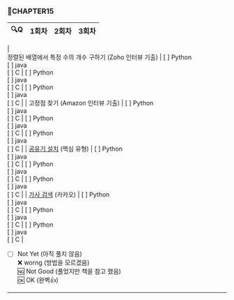 ### :page_with_curl:CHAPTER15

|                                             :mag:Q                                              |               1회차                |               2회차               |               3회차               |
| :---------------------------------------------------------------------------------------------: | :--------------------------------: | :-------------------------------: | :-------------------------------: |
|             
정렬된 배열에서 특정 수의 개수 구하기 (Zoho 인터뷰 기출)             | [ ] Python<br/>[ ] java<br/>[ ] C | [ ] Python<br/>[ ] java<br/>[ ] C | [ ] Python<br/>[ ] java<br/>[ ] C |
|    고정점 찾기 (Amazon 인터뷰 기출)     | [ ] Python<br/>[ ] java<br/>[ ] C  | [ ] Python<br/>[ ] java<br/>[ ] C | [ ] Python<br/>[ ] java<br/>[ ] C |
| [공유기 설치](https://www.acmicpc.net/problem/2110 "백준 링크") (핵심 유형) | [ ] Python<br/>[ ] java<br/>[ ] C | [ ] Python<br/>[ ] java<br/>[ ] C | [ ] Python<br/>[ ] java<br/>[ ] C |
|          [가사 검색](https://programmers.co.kr/learn/courses/30/lessons/60060 "프로그래머스 링크") (카카오)          | [ ] Python<br/>[ ] java<br/>[ ] C | [ ] Python<br/>[ ] java<br/>[ ] C | [ ] Python<br/>[ ] java<br/>[ ] C |

- [ ] Not Yet (아직 풀지 않음)<br/>
      :x: worng (방법을 모르겠음)<br/>
      :ng: Not Good (풀었지만 책을 참고 했음)<br/>
      :ok: OK (완벽:+1:)<br/>

---
